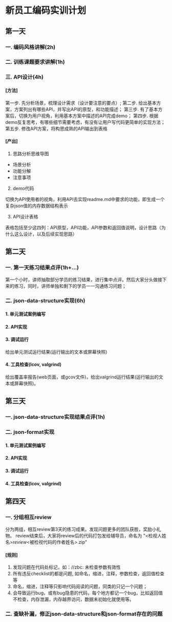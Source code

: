 # 新员工编码实训计划

## 第一天

### 一. 编码风格讲解(2h)

### 二. 训练课题要求讲解(1h)

### 三. API设计(4h)

#### [方法]

  第一步. 先分析场景，梳理设计需求（设计要注意的要点）;
  第二步. 给出基本方案，方案列出有哪些API，并写出API的原型，和功能描述；
  第三步. 有了基本方案后，切换为用户视角，利用基本方案中描述的API完成demo；
  第四步. 根据demo反复思考，有哪些细节需要考虑，有没有让用户写代码更简单的实现方法；
  第五步. 修改API方案，将构思成熟的API输出到表格

#### [产出]

1. 思路分析思维导图

  * 场景分析
  * 功能分解
  * 注意事项

2. demo代码

  切换为API使用者的视角，利用API去实现readme.md中要求的功能，即生成一个复杂json值的内存数据结构表示

3. API设计表格

  表格包括至少这四列：API原型，API功能，API参数和返回值说明，设计思路（为什么这么设计，以及后续实现思路）

## 第二天

### 一. 第一天练习结果点评(1h+...)

  第一个小时，讲师抽取部分学员的练习结果，进行集中点评。然后大家分头做接下来的练习，同时，讲师单独和剩下的学员一一沟通练习问题；

### 二. json-data-structure实现(6h)

#### 1. 单元测试案例编写

#### 2. API实现

#### 3. 调试运行

  给出单元测试运行结果(运行输出的文本或屏幕快照)

#### 4. 工具检查(lcov, valgrind)

  给出覆盖率报告(web页面，或gcov文件)，给出valgrind运行结果(运行输出的文本或屏幕快照)。

## 第三天

### 一. json-data-structure实现结果点评(1h)

### 二. json-format实现

#### 1. 单元测试案例编写
#### 2. API实现
#### 3. 调试运行
#### 4. 工具检查(lcov, valgrind)

## 第四天

### 一. 分组相互review

  分为两组，相互review第3天的练习成果。发现问题更多的团队获胜，奖励小礼物。
  review结束后，大家将review后的代码打包发给辅导员，命名为 "<检视人姓名>_review_<被检视代码的作者姓名>.zip"

#### [规则]

1. 发现问题在代码处标记，如：//zbc: 未检查参数有效性
2. 所有违反checklist的都是问题, 如命名，缩进，注释，参数检查，返回值检查等
3. 命名，缩进，注释等只影响代码阅读的问题，同类的只记一个问题；
4. 会导致运行bug，或有bug隐患的代码，每个地方都记一个bug，比如返回值不检查，内存泄漏，内存越界访问，数据未初始化就使用等。

### 二. 查缺补漏，修正json-data-structure和json-format存在的问题


